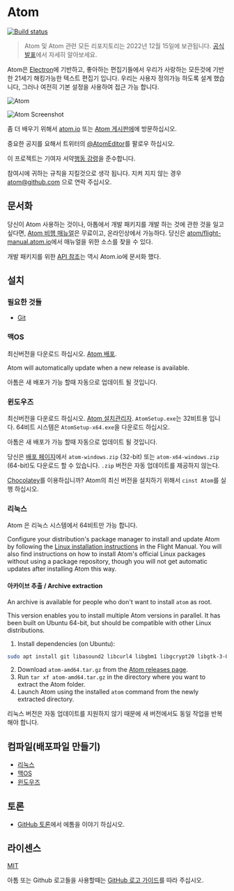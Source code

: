# Atom

[![Build status](https://dev.azure.com/github/Atom/_apis/build/status/Atom%20Production%20Branches?branchName=master)](https://dev.azure.com/github/Atom/_build/latest?definitionId=32&branchName=master)

> Atom 및 Atom 관련 모든 리포지토리는 2022년 12월 15일에 보관됩니다. [공식 발표](https://github.blog/2022-06-08-sunsetting-atom/)에서 자세히 알아보세요.

Atom은  [Electron](https://github.com/electron/electron)에 기반하고, 좋아하는 편집기들에서 우리가 사랑하는 모든것에 기반한 21세기 해킹가능한 텍스트 편집기 입니다. 우리는 사용자 정의가능 하도록 설계 했습니다, 그러나 여전히 기본 설정을 사용하여 접근 가능 합니다. 


![Atom](https://user-images.githubusercontent.com/378023/49132477-f4b77680-f31f-11e8-8357-ac6491761c6c.png)

![Atom Screenshot](https://user-images.githubusercontent.com/378023/49132478-f4b77680-f31f-11e8-9e10-e8454d8d9b7e.png)

좀 더 배우기 위해서 [atom.io](https://atom.io) 또는  [Atom 게시판에](https://github.com/atom/atom/discussions)에 방문하십시오.

중요한 공지를 요해서 트위터의 [@AtomEditor](https://twitter.com/atomeditor)를 팔로우 하십시오.


이 프로젝트는 기여자 서약[행동 강령](CODE_OF_CONDUCT.md)을 준수합니다.

참여시에 귀하는 규칙을 지킬것으로 생각 됩니다. 지켜 지지 않는 경우 atom@github.com 으로 연락 주십시오.

## 문서화

당신이 Atom 사용하는 것이나, 아톱에서 개발 패키지를 개발 하는 것에 관한 것을 일고 싶다면, [Atom 비행 매뉴얼](https://flight-manual.atom.io)은 무료이고, 온라인상에서 가능하다. 당신은 [atom/flight-manual.atom.io](https://github.com/atom/flight-manual.atom.io)에서 매뉴얼을 위한 소스를 찾을 수 있다. 

개발 패키지를 위한 [API 참조](https://atom.io/docs/api)는 역시 Atom.io에 문서화 했다.

## 설치

### 필요한 것들
- [Git](https://git-scm.com)

### 맥OS

최신버전을 다운로드 하십시오. [Atom 배포](https://github.com/atom/atom/releases/latest).

Atom will automatically update when a new release is available.

아톰은 새 배포가 가능 할때 자동으로 업데이트 될 것입니다. 

### 윈도우즈

최신버전을 다운로드 하십시오. [Atom 설치관리자](https://github.com/atom/atom/releases/latest). `AtomSetup.exe`는 32비트용 입니다. 64비트 시스템은 `AtomSetup-x64.exe`을 다운로드 하십시오.

아톰은 새 배포가 가능 할때 자동으로 업데이트 될 것입니다. 

당신은 [배포 페이지](https://github.com/atom/atom/releases/latest)에서  `atom-windows.zip` (32-bit) 또는 `atom-x64-windows.zip` (64-bit)도 다운로드 할 수 있습니다.
`.zip` 버전은 자동 업데이트를 제공하지 않는다. 

[Chocolatey](https://chocolatey.org)를 이용하십니까? Atom의 최신 버전을 설치하기 위해서 `cinst Atom`를 실행 하십시오.

### 리눅스

Atom 은 리눅스 시스템에서 64비트만 가능 합니다. 

Configure your distribution's package manager to install and update Atom by following the [Linux installation instructions](https://flight-manual.atom.io/getting-started/sections/installing-atom/#platform-linux) in the Flight Manual.  You will also find instructions on how to install Atom's official Linux packages without using a package repository, though you will not get automatic updates after installing Atom this way.

#### 아카이브 추출 / Archive extraction

An archive is available for people who don't want to install `atom` as root.

This version enables you to install multiple Atom versions in parallel. It has been built on Ubuntu 64-bit,
but should be compatible with other Linux distributions.

1. Install dependencies (on Ubuntu):
```sh
sudo apt install git libasound2 libcurl4 libgbm1 libgcrypt20 libgtk-3-0 libnotify4 libnss3 libglib2.0-bin xdg-utils libx11-xcb1 libxcb-dri3-0 libxss1 libxtst6 libxkbfile1
```
2. Download `atom-amd64.tar.gz` from the [Atom releases page](https://github.com/atom/atom/releases/latest).
3. Run `tar xf atom-amd64.tar.gz` in the directory where you want to extract the Atom folder.
4. Launch Atom using the installed `atom` command from the newly extracted directory.

리눅스 버전은 자동 업데이트를 지원하지 않기 때문에 새 버전에서도 동일 작업을 반복 해야 합니다. 

## 컴파일(배포파일 만들기)

* [리눅스](https://flight-manual.atom.io/hacking-atom/sections/hacking-on-atom-core/#platform-linux)
* [맥OS](https://flight-manual.atom.io/hacking-atom/sections/hacking-on-atom-core/#platform-mac)
* [윈도우즈](https://flight-manual.atom.io/hacking-atom/sections/hacking-on-atom-core/#platform-windows)

## 토론

* [GitHub 토론](https://github.com/atom/atom/discussions)에서 에톰을 이야기 하십시오.

## 라이센스

[MIT](https://github.com/atom/atom/blob/master/LICENSE.md)

아톰 또는 Github 로고들을 사용할때는 [GitHub 로고 가이드](https://github.com/logos)를 따라 주십시오.
